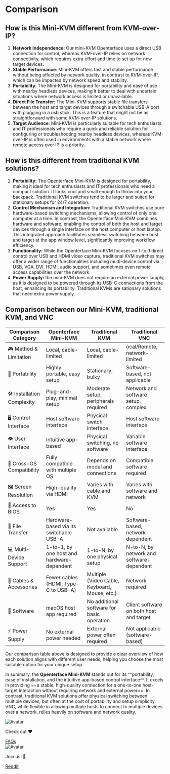 # Comparison

## **How is this Mini-KVM different from KVM-over-IP?**

1. **Network Independence**: Our mini-KVM Openterface uses a direct USB connection for control, whereas KVM-over-IP relies on network connectivity, which requires extra effort and time to set up for new target devices.
2. **Stable Performance**: Mini-KVM offers fast and stable performance without being affected by network quality, in contrast to KVM-over-IP, which can be impacted by network speed and stability.
3. **Portability**: The Mini-KVM is designed for portability and ease of use with nearby headless devices, making it better to deal with uncertain situations where network access is limited or unavailable.
4. **Direct File Transfer**: The Mini-KVM supports stable file transfers between the host and target devices through a switchable USB-A port with plugging in a usb stick. This is a feature that might not be as straightforward with some KVM-over-IP solutions.
6. **Target Audience**: Mini-KVM is particularly suitable for tech enthusiasts and IT professionals who require a quick and reliable solution for configuring or troubleshooting nearby headless devices, whereas KVM-over-IP is often used in environments with a stable network where remote access over IP is a priority.

## **How is this different from traditional KVM solutions?**

1. **Portability:** The Openterface Mini-KVM is designed for portability, making it ideal for tech enthusiasts and IT professionals who need a compact solution. It looks cool and small enough to throw into your backpack. Traditional KVM switches tend to be larger and suited for stationary setups for 24/7 operation. 
2. **Control Mechanism and Integration:** Traditional KVM switches use pure hardware-based switching mechanisms, allowing control of only one computer at a time. In contrast, the Openterface Mini-KVM combines hardware and software, enabling the control of both the host and target devices through a single interface on the host computer or host laptop. This integrated approach facilitates seamless switching between host and target at the app window level, significantly improving workflow efficiency.
3. **Functionality:** While the Openterface Mini-KVM focuses on 1-to-1 direct control over USB and HDMI video capture, traditional KVM switches may offer a wider range of functionalities including multi-device control via USB, VGA, DVI, HDMI, audio support, and sometimes even remote access capabilities over the network.
4. **Power Supply:** the mini-KVM does not require an external power supply, as it is designed to be powered through its USB-C connections from the host, enhancing its portability. Traditional KVMs are sationary solutions that need extra power supply.


## **Comparison between our Mini-KVM, traditional KVM, and VNC**

| Comparison Category        | Openterface Mini-KVM                            | Traditional KVM                                  | Traditional VNC                                     |
|----------------------------|-------------------------------------------------|--------------------------------------------------|-----------------------------------------------------|
| 🎮 Method & Limitation     | Local, cable-limited                         | Local, cable-limited                          | ocal/Remote, network-limited                    |
| 🚀 Portability             | Highly portable, easy setup                  | Stationary, bulky                             | Software-based, not applicable                   |
| 🛠️ Installation Complexity | Plug-and-play, minimal setup                | Moderate setup, peripherals required         | Network and software setup, complex              |
| 🖥️ Control Interface       | Host software interface                      | Physical switch interface                    | Host software interface                          |
| 👁️ User Interface         | Intuitive app-based                          | Physical switching, no software              | Variable software interface                      |
| 🔄 Cross-OS Compatibility  | Fully compatible with multiple OS            | Depends on model and connections              | Compatible software required                     |
| 🖼️ Screen Resolution       | High-quality via HDMI                        | Varies with cable and KVM                     | Varies with software and network                 |
| 🔑 Access to BIOS          | Yes                                           |  Yes                                           | No                                                |
| 📁 File Transfer           | Hardware-based via its switchable USB-A      | Not available                                 | Software-based, network-dependent                |
| 💻 Multi-Device Support    | 1-to-1, by one host and hardware-dependent      | 1-to-N, by one physical setup                   | N-to-N, by network and software-dependent |
| 🔌 Cables & Accessories    | Fewer cables (HDMI, Type-C to USB-A)         | Multiple (Video Cable, Keyboard, Mouse, etc.) | Network required                                 |
| 📱 Software                | macOS host app required                      | No additional software for basic operation    | Client software on both host and target          |
| ⚡️ Power Supply            | No external power needed                     | External power often required                 | Not applicable (software-based)                  |

Our comparison table above is designed to provide a clear overview of how each solution aligns with different user needs, helping you choose the most suitable option for your unique setup.

In summary, the **Openterface Mini-KVM** stands out for its ^^portability, ease of installation, and the intuitive app-based control interface^^. It excels in providing ==a stable, high-quality connection for a one-to-one host-target interaction without requiring network and external power==. In contrast, traditional KVM solutions offer physical switching between multiple devices, but often at the cost of portability and setup simplicity. VNC, while flexible in allowing multiple hosts to connect to multiple devices over a network, relies heavily on software and network quality.

<section class="dialogue-section-white common-section-style" id="dialogues-section">
    <div class="container">
    <div class="callout-button-container">
        <div class="dialogue-bubble" id="op-bubble">
        <img src="/images/op-avatar.jpg" alt="Avatar" class="avatar" draggable="false">
        <p>Check out ❤️</p>
        <a href="/faq" class="md-button md-button--primary" id="join-waitlist-button">FAQs</a>
        </div>
        <div class="dialogue-bubble" id="op-bubble">
        <img src="/images/op-avatar.jpg" alt="Avatar" class="avatar" draggable="false">
        <p>Join us! 💬</p>
        <a href="https://www.reddit.com/r/Openterface_miniKVM/" class="md-button md-button--primary" id="join-waitlist-button">Reddit</a>
        </div>
    </div>
</section>